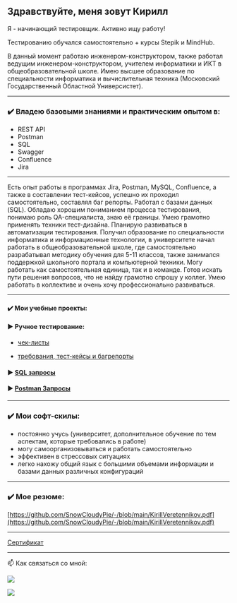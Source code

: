 ## Здравствуйте, меня зовут Кирилл

Я - начинающий тестировщик. Активно ищу работу!

Тестированию обучался самостоятельно + курсы Stepik и MindHub.

В данный момент работаю инженером-конструктором, также работал ведущим инженером-конструктором, учителем информатики и ИКТ в общеобразовательной школе. Имею высшее образование по специальности информатика и вычислительная техника (Московский Государственный Областной Универсистет).

***

### ✔️ Владею базовыми знаниями и практическим опытом в:

- REST API
- Postman
- SQL
- Swagger
- Confluence
- Jira

***

Есть опыт работы в программах Jira, Postman, MySQL, Confluence, а также в составлении тест-кейсов, успешно их проходил самостоятельно, составлял баг репорты. Работал с базами данных (SQL). Обладаю хорошим пониманием процесса тестирования, понимаю роль QA-специалиста, знаю её границы. Умею грамотно применять техники тест-дизайна. Планирую развиваться в автоматизации тестирования. Получил образование по специальности информатика и информационные технологии, в университете начал работать в общеобразовательной школе, где самостоятельно разрабатывал методику обучения для 5-11 классов, также занимался поддержкой школьного портала и компьютерной техники. Могу работать как самостоятельная единица, так и в команде. Готов искать пути решения вопросов, что не найду грамотно спрошу у коллег. Умею работать в коллективе и очень хочу профессионально развиваться.

***

#### ✔️ Мои учебные проекты:
#### ► Ручное тестирование:

- [чек-листы](https://github.com/SnowCloudyPie/Tests/blob/main/README.md)

- [требования, тест-кейсы и багрепорты](https://github.com/SnowCloudyPie/Bugs/blob/main/README.md)

#### ► [SQL запросы](https://github.com/SnowCloudyPie/sql-joining)

#### ► [Postman Запросы](https://github.com/SnowCloudyPie/Postman/blob/main/Postman_collection.json)

***
### ✔️ Мои софт-скилы:
* постоянно учусь (университет, дополнительное обучение по тем аспектам, которые требовались в работе)
* могу самоорганизовываться и работать самостоятельно
* эффективен в стрессовых ситуациях
* легко нахожу общий язык с большими объемами информации и базами данных различных конфигураций

***
### ✔️ Мое резюме:
[https://github.com/SnowCloudyPie/-/blob/main/KirillVeretennikov.pdf](https://github.com/SnowCloudyPie/-/blob/main/KirillVeretennikov.pdf)

***

[Сертификат](https://github.com/SnowCloudyPie/snowcloudypie/blob/main/VeretennikovKA.png)

***


:mailbox: Как связаться со мной:

[<img src="https://img.shields.io/badge/Gmail-FF0000?style=for-the-badge&logoColor=black?style=for-the-badge&logo=&logoColor=black"/>](mailto:k.a.veretennikov@gmail.com) 

[<img src="https://img.shields.io/badge/Telegram-7FFFD4?style=for-the-badge&logoColor=black?style=for-the-badge&logo=&logoColor=black"/>](https://t.me/SnowVeretennik)
